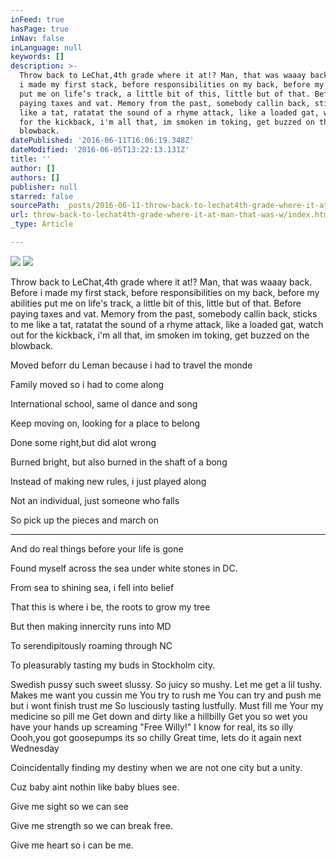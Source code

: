 ```yaml
---
inFeed: true
hasPage: true
inNav: false
inLanguage: null
keywords: []
description: >-
  Throw back to LeChat,4th grade where it at!? Man, that was waaay back. Before
  i made my first stack, before responsibilities on my back, before my abilities
  put me on life’s track, a little bit of this, little but of that. Before
  paying taxes and vat. Memory from the past, somebody callin back, sticks to me
  like a tat, ratatat the sound of a rhyme attack, like a loaded gat, watch out
  for the kickback, i'm all that, im smoken im toking, get buzzed on the
  blowback.
datePublished: '2016-06-11T16:06:19.348Z'
dateModified: '2016-06-05T13:22:13.131Z'
title: ''
author: []
authors: []
publisher: null
starred: false
sourcePath: _posts/2016-06-11-throw-back-to-lechat4th-grade-where-it-at-man-that-was-w.md
url: throw-back-to-lechat4th-grade-where-it-at-man-that-was-w/index.html
_type: Article

---
```

![](https://the-grid-user-content.s3-us-west-2.amazonaws.com/043cc831-267c-43e7-92d6-773489f71815.png)
![](https://the-grid-user-content.s3-us-west-2.amazonaws.com/f2a3c261-1cdb-40e9-b05f-47ce873133be.png)

Throw back to LeChat,4th grade where it at!? Man, that was waaay back. Before i made my first stack, before responsibilities on my back, before my abilities put me on life's track, a little bit of this, little but of that. Before paying taxes and vat. Memory from the past, somebody callin back, sticks to me like a tat, ratatat the sound of a rhyme attack, like a loaded gat, watch out for the kickback, i'm all that, im smoken im toking, get buzzed on the blowback.

Moved beforr du Leman because i had to travel the monde

Family moved so i had to come along

International school, same ol dance and song

Keep moving on, looking for a place to belong

Done some right,but did alot wrong

Burned bright, but also burned in the shaft of a bong

Instead of making new rules, i just played along

Not an individual, just someone who falls

So pick up the pieces and march on

****

And do real things before your life is gone

Found myself across the sea under white stones in DC. 

From sea to shining sea, i fell into belief 

That this is where i be, the roots to grow my tree

But then making innercity runs into MD

To serendipitously roaming through NC

To pleasurably tasting my buds in Stockholm city.

Swedish pussy such sweet slussy. So juicy so mushy. Let me get a lil tushy. Makes me want you cussin me You try to rush me You can try and push me but i wont finish trust me So lusciously tasting lustfully. Must fill me Your my medicine so pill me Get down and dirty like a hillbilly Get you so wet you have your hands up screaming "Free Willy!" I know for real, its so illy Oooh,you got goosepumps its so chilly Great time, lets do it again next Wednesday 

Coincidentally finding my destiny when we are not one city but a unity. 

Cuz baby aint nothin like baby blues see. 

Give me sight so we can see 

Give me strength so we can break free. 

Give me heart so i can be me.